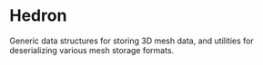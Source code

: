 # Hedron

Generic data structures for storing 3D mesh data, and utilities for deserializing various mesh storage formats.
